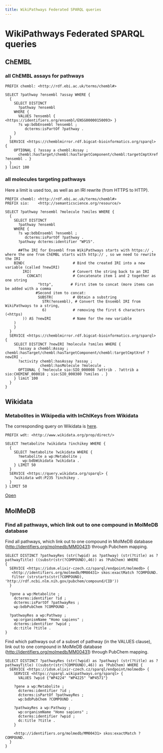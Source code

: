 ```yaml
---
title: WikiPathways Federated SPARQL queries
---
```


<h1>WikiPathways Federated SPARQL queries</h1>

<h2>ChEMBL</h2>

<h3>all ChEMBL assays for pathways</h3>

```sparql
PREFIX chembl: <http://rdf.ebi.ac.uk/terms/chembl#>

SELECT ?pathway ?ensembl ?assay WHERE {
  {
    SELECT DISTINCT
      ?pathway ?ensembl
    WHERE {
      VALUES ?ensembl { <https://identifiers.org/ensembl/ENSG00000150093> }
      ?s wp:bdbEnsembl ?ensembl ;
         dcterms:isPartOf ?pathway .
    }
  }
  SERVICE <https://chemblmirror.rdf.bigcat-bioinformatics.org/sparql>  {
    OPTIONAL { ?assay a chembl:Assay ;
      chembl:hasTarget/chembl:hasTargetComponent/chembl:targetCmptXref ?ensembl . }
  }
} limit 100
```

<h3>all molecules targeting pathways</h3>

Here a limit is used too, as well as an IRI rewrite (from HTTPS to HTTP).

```sparql
PREFIX chembl: <http://rdf.ebi.ac.uk/terms/chembl#>
PREFIX sio:    <http://semanticscience.org/resource/>

SELECT ?pathway ?ensembl ?molecule ?smiles WHERE {
  {
    SELECT DISTINCT
      ?pathway ?ensembl
    WHERE {
      ?s wp:bdbEnsembl ?ensembl ;
         dcterms:isPartOf ?pathway .
      ?pathway dcterms:identifier "WP15".
      
      ##The IRI for Ensembl from WikiPathways starts with https:// , where the one from ChEMBL starts with http:// , so we need to rewrite the IRI
    BIND(                      # Bind the created IRI into a new variable (called ?newIRI)
        IRI(                   # Convert the string back to an IRI
          CONCAT(              # Concatenate item 1 and 2 together as one string
               "http",        # First item to concat (more items can be added with a comma
              #Second item to concat:
               SUBSTR(         # Obtain a substring
                 STR(?ensembl), # Convert the Ensembl IRI from WikiPathways to a string,
                 6)            # removing the first 6 characters (<https)
        )) AS ?newIRI          # Name for the new variable 
    )
    }
  }
  SERVICE <https://chemblmirror.rdf.bigcat-bioinformatics.org/sparql>  {
    SELECT DISTINCT ?newIRI ?molecule ?smiles WHERE {
      ?assay a chembl:Assay ; chembl:hasTarget/chembl:hasTargetComponent/chembl:targetCmptXref ?newIRI .
      ?activity chembl:hasAssay ?assay ;
                chembl:hasMolecule ?molecule .
      OPTIONAL { ?molecule sio:SIO_000008 ?attrib . ?attrib a sio:CHEMINF_000018 ; sio:SIO_000300 ?smiles . }
    } limit 100
  }
}
```

<h2>Wikidata</h2>

<h3>Metabolites in Wikipedia with InChIKeys from Wikidata</h2>

The corresponding query on Wikidata is [here](https://www.wikidata.org/wiki/User:Pathwaybot/query_examples#Lists_metabolites_in_WikiPathways_and_InChIKeys_from_Wikidata).

```sparql
PREFIX wdt: <http://www.wikidata.org/prop/direct/>

SELECT ?metabolite ?wikidata ?inchikey WHERE {
  {
    SELECT ?metabolite ?wikidata WHERE {
      ?metabolite a wp:Metabolite ;
        wp:bdbWikidata ?wikidata .
    } LIMIT 50
  }
  SERVICE <https://query.wikidata.org/sparql> {
    ?wikidata wdt:P235 ?inchikey .
  }
} LIMIT 50
```

[Open](https://bit.ly/3j2Dw0T)

<h2>MolMeDB</h2>

<h3>Find all pathways, which link out to one compound in MolMeDB database</h3>

Find all pathways, which link out to one compound in MolMeDB database (http://identifiers.org/molmedb/MM00431) through Pubchem mapping.

```sparql
SELECT DISTINCT ?pathwayRes (str(?wpid) as ?pathway) (str(?title) as ?pathwayTitle) ((substr(str(?COMPOUND),46)) as ?PubChem) WHERE
{
  SERVICE <https://idsm.elixir-czech.cz/sparql/endpoint/molmedb> {
   <http://identifiers.org/molmedb/MM00431> skos:exactMatch ?COMPOUND.
   filter (strstarts(str(?COMPOUND), 'http://rdf.ncbi.nlm.nih.gov/pubchem/compound/CID'))
  }
  
  ?gene a wp:Metabolite ;
    dcterms:identifier ?id ;
    dcterms:isPartOf ?pathwayRes ;
    wp:bdbPubChem ?COMPOUND .
  
  ?pathwayRes a wp:Pathway ;
    wp:organismName "Homo sapiens" ;
    dcterms:identifier ?wpid ;
    dc:title ?title . 
}
```

Find which pathways out of a subset of pathway (in the VALUES clause), link out to one compound in
MolMeDB database (http://identifiers.org/molmedb/MM00431) through PubChem mapping.

```sparql
SELECT DISTINCT ?pathwayRes (str(?wpid) as ?pathway) (str(?title) as ?pathwayTitle) ((substr(str(?COMPOUND),46)) as ?PubChem) WHERE {
  SERVICE <https://idsm.elixir-czech.cz/sparql/endpoint/molmedb> {
    SERVICE <https://sparql.wikipathways.org/sparql> {
      VALUES ?wpid {"WP4224" "WP4225" "WP4571"}

    ?gene a wp:Metabolite ;
      dcterms:identifier ?id ;
      dcterms:isPartOf ?pathwayRes ;
      wp:bdbPubChem ?COMPOUND .

    ?pathwayRes a wp:Pathway ;
      wp:organismName "Homo sapiens" ;
      dcterms:identifier ?wpid ;
      dc:title ?title .
    }
    
    <http://identifiers.org/molmedb/MM00431> skos:exactMatch ?COMPOUND.
  }
}
```


